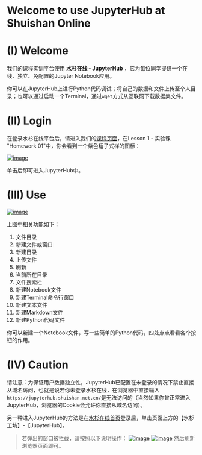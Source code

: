 # Welcome to use JupyterHub at Shuishan Online



# (I) Welcome

我们的课程实训平台使用 **水杉在线 - JupyterHub** ，它为每位同学提供一个在线、独立、免配置的Jupyter Notebook应用。

你可以在JupyterHub上进行Python代码调试；将自己的数据和文件上传至个人目录；也可以通过启动一个Terminal，通过`wget`方式从互联网下载数据集文件。

# (II) Login

在登录水杉在线平台后，请进入我们的[课程页面](https://shuishan.net.cn/education/course/1303520016888520706)，在Lesson 1 - 实验课 "Homework 01"中，你会看到一个紫色锤子式样的图标：

[![image](https://user-images.githubusercontent.com/20661689/188538155-c1b99f78-45df-4951-8285-052aa1f96419.png)](https://user-images.githubusercontent.com/20661689/188538155-c1b99f78-45df-4951-8285-052aa1f96419.png)

单击后即可进入JupyterHub中。

# (III) Use

[![image](https://user-images.githubusercontent.com/20661689/188539808-2969954d-7745-4f77-b72f-d4bda74ce341.png)](https://user-images.githubusercontent.com/20661689/188539808-2969954d-7745-4f77-b72f-d4bda74ce341.png)

上图中相关功能如下：

1. 文件目录
2. 新建文件或窗口
3. 新建目录
4. 上传文件
5. 刷新
6. 当前所在目录
7. 文件搜索栏
8. 新建Notebook文件
9. 新建Terminal命令行窗口
10. 新建文本文件
11. 新建Markdown文件
12. 新建Python代码文件

你可以新建一个Notebook文件，写一些简单的Python代码，四处点点看看各个按钮的作用。

# (IV) Caution

请注意：为保证用户数据独立性，JupyterHub已配置在未登录的情况下禁止直接从域名访问，也就是说若你未登录水杉在线，在浏览器中直接输入`https://jupyterhub.shuishan.net.cn/`是无法访问的（当然如果你曾正常进入JupyterHub，浏览器的Cookie会允许你直接从域名访问）。

另一种进入JupyterHub的方法是在[水杉在线首页](https://shuishan.net.cn/)登录后，单击页面上方的【水杉工坊】-【JupyterHub】。

> 若弹出的窗口被拦截，请按照以下说明操作：
> [![image](https://user-images.githubusercontent.com/20661689/188541649-f4491200-f31b-493b-8eb4-b31a9330ad73.png)](https://user-images.githubusercontent.com/20661689/188541649-f4491200-f31b-493b-8eb4-b31a9330ad73.png)
> [![image](https://user-images.githubusercontent.com/20661689/188541759-5e6dd776-77fc-44fd-bb3e-56f006602dbd.png)](https://user-images.githubusercontent.com/20661689/188541759-5e6dd776-77fc-44fd-bb3e-56f006602dbd.png)
> 然后刷新浏览器页面即可。